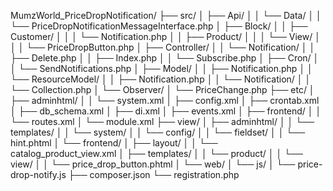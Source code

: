 MumzWorld_PriceDropNotification/
├── src/
│   ├── Api/
│   │   └── Data/
│   │       └── PriceDropNotificationMessageInterface.php
│   ├── Block/
│   │   ├── Customer/
│   │   │   └── Notification.php
│   │   ├── Product/
│   │   │   └── View/
│   │   │       └── PriceDropButton.php
│   ├── Controller/
│   │   └── Notification/
│   │       ├── Delete.php
│   │       ├── Index.php
│   │       └── Subscribe.php
│   ├── Cron/
│   │   └── SendNotifications.php
│   ├── Model/
│   │   ├── Notification.php
│   │   └── ResourceModel/
│   │       ├── Notification.php
│   │       └── Notification/
│   │           └── Collection.php
│   └── Observer/
│       └── PriceChange.php
├── etc/
│   ├── adminhtml/
│   │   └── system.xml
│   ├── config.xml
│   ├── crontab.xml
│   ├── db_schema.xml
│   ├── di.xml
│   ├── events.xml
│   ├── frontend/
│   │   └── routes.xml
│   └── module.xml
├── view/
│   ├── adminhtml/
│   │   └── templates/
│   │       └── system/
│   │           └── config/
│   │               └── fieldset/
│   │                   └── hint.phtml
│   └── frontend/
│       ├── layout/
│       │   └── catalog_product_view.xml
│       ├── templates/
│       │   └── product/
│       │       └── view/
│       │           └── price_drop_button.phtml
│       └── web/
│           └── js/
│               └── price-drop-notify.js
├── composer.json
└── registration.php